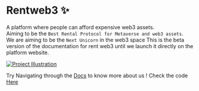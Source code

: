 # Rentweb3 ✨
A platform where people can afford expensive web3 assets. <br/>
Aiming to be the `Best Rental Protocol for Metaverse and web3 assets`.<br/>
We are aiming to be the `Next Unicorn` in the web3 space
This is the beta version of the documentation for rent web3 until we launch it directly on the platform website. <br/>

[![Project Illustration](https://yt-embed.herokuapp.com/embed?v=X7Z1bgyTG6g)](https://www.youtube.com/watch?v=X7Z1bgyTG6g "Project Illustration")

Try Navigating through the [Docs](https://github.com/rentweb3/Rentweb3-docs) to know more about us !
Check the code [Here](https://github.com/rentweb3/RentWeb3-code)



